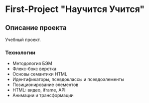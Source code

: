 # First-Project "Научится Учится"
## Описание проекта
Учебный проект.
### Технологии
<ul>
  <li>Методология БЭМ</li> 
  <li>Флекс-бокс верстка</li> 
  <li>Основы семантики HTML</li> 
  <li>Идентификаторы, псевдоклассы и псевдоэлементы</li> 
  <li>Позиционирование элементов</li> 
  <li>HTML: видео, iframe, API</li> 
  <li>Анимации и трансформации</li> 
</ul>
